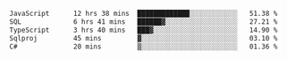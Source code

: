 <!--START_SECTION:waka-->

```txt
JavaScript      12 hrs 38 mins  █████████████░░░░░░░░░░░░   51.38 %
SQL             6 hrs 41 mins   ██████▓░░░░░░░░░░░░░░░░░░   27.21 %
TypeScript      3 hrs 40 mins   ███▓░░░░░░░░░░░░░░░░░░░░░   14.90 %
Sqlproj         45 mins         ▓░░░░░░░░░░░░░░░░░░░░░░░░   03.10 %
C#              20 mins         ▒░░░░░░░░░░░░░░░░░░░░░░░░   01.36 %
```

<!--END_SECTION:waka-->
